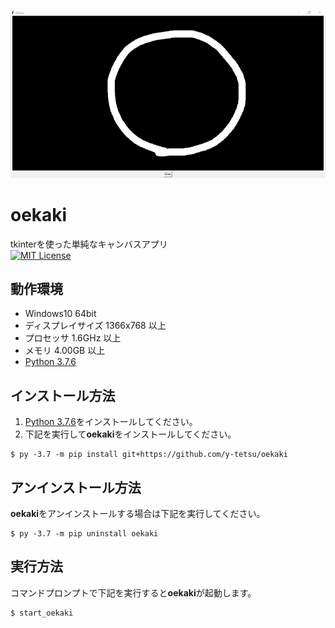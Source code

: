 <p align="center">
<img src="https://raw.githubusercontent.com/y-tetsu/oekaki/images/oekaki.png">
</p>

# oekaki
tkinterを使った単純なキャンバスアプリ<br>
[![MIT License](http://img.shields.io/badge/license-MIT-blue.svg?style=flat)](LICENSE)<br>

## 動作環境
- Windows10 64bit<br>
- ディスプレイサイズ 1366x768 以上
- プロセッサ 1.6GHz 以上
- メモリ 4.00GB 以上
- [Python 3.7.6](https://www.python.org/downloads/release/python-376/)<br>

## インストール方法
1. [Python 3.7.6](https://www.python.org/downloads/release/python-376/)をインストールしてください。<br>
2. 下記を実行して**oekaki**をインストールしてください。
```
$ py -3.7 -m pip install git+https://github.com/y-tetsu/oekaki
```

## アンインストール方法
**oekaki**をアンインストールする場合は下記を実行してください。
```
$ py -3.7 -m pip uninstall oekaki
```

## 実行方法
コマンドプロンプトで下記を実行すると**oekaki**が起動します。
```
$ start_oekaki
```
